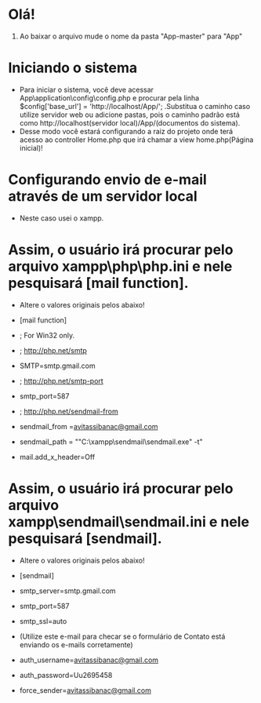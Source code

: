 # Olá!
1. Ao baixar o arquivo mude o nome da pasta "App-master" para "App"


# Iniciando o sistema
- Para iniciar o sistema, você deve acessar App\application\config\config.php e procurar pela linha $config['base_url'] = 
'http://localhost/App/'; .Substitua o caminho caso utilize servidor web ou adicione pastas, pois o caminho padrão está como http://localhost(servidor local)/App/(documentos do sistema).
- Desse modo você estará configurando a raiz do projeto onde terá acesso ao controller Home.php que irá chamar a view home.php(Página inicial)!


# Configurando envio de e-mail através de um servidor local	
* Neste caso usei o xampp.


# Assim, o usuário irá procurar pelo arquivo xampp\php\php.ini e nele pesquisará [mail function].

- Altere o valores originais pelos abaixo!
- [mail function]
- ; For Win32 only.
- ; http://php.net/smtp
- SMTP=smtp.gmail.com
- ; http://php.net/smtp-port
- smtp_port=587

- ; http://php.net/sendmail-from
- sendmail_from =avitassibanac@gmail.com

- sendmail_path = "\"C:\xampp\sendmail\sendmail.exe\" -t"
- mail.add_x_header=Off

# Assim, o usuário irá procurar pelo arquivo xampp\sendmail\sendmail.ini e nele pesquisará [sendmail].

- Altere o valores originais pelos abaixo!
- [sendmail]
- smtp_server=smtp.gmail.com
- smtp_port=587
- smtp_ssl=auto
- (Utilize este e-mail para checar se o formulário de Contato está enviando os e-mails corretamente)
- auth_username=avitassibanac@gmail.com
- auth_password=Uu2695458

- force_sender=avitassibanac@gmail.com


